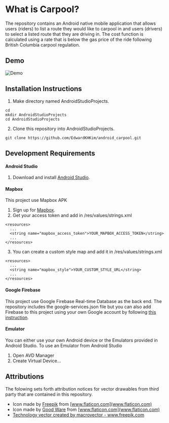 # What is Carpool?

The repository contains an Android native mobile application that allows users (riders) to list a route they would like to carpool in and users (drivers) to select a listed route that they are driving in. The cost function is calculated using a rate that is below the gas price of the ride following British Columbia carpool regulation. 

## Demo

![Demo](https://github.com/EdwardKHKim/android_carpool/blob/master/android_carpool_demo.gif)

## Installation Instructions
1. Make directory named AndroidStudioProjects. 
```
cd
mkdir AndroidStudioProjects
cd AndroidStudioProjects
```
2. Clone this repository into AndroidStudioProjects.
```
git clone https://github.com/EdwardKHKim/android_carpool.git
```

## Development Requirements
#### Android Studio 
1. Download and install [Android Studio](https://developer.android.com/studio).

#### Mapbox 
This project use Mapbox APK 
1. Sign up for [Mapbox](https://www.mapbox.com/).
2. Get your access token and add in /res/values/strings.xml 
```
<resources>
  ...
  <string name="mapbox_access_token">YOUR_MAPBOX_ACCESS_TOKEN</string>
  ...
</resources> 
```
3. You can create a custom style map and add it in /res/values/strings.xml 
```
<resources>
  ...
  <string name="mapbox_style">YOUR_CUSTOM_STYLE_URL</string>
  ...
</resources> 
```

#### Google Firebase 
This project use Google Firebase Real-time Database as the back end. The repository includes the google-services.json file but you can also add Firebase to this project using your own Google account by following [this instruction](https://firebase.google.com/docs/android/setup).

#### Emulator 
You can either use your own Android device or the Emulators provided in Android Studio. To use an Emulator from Android Studio
1. Open AVD Manager
2. Create Virtual Device...

## Attributions
The folowing sets forth attribution notices for vector drawables from third party that are contained in this repository. 
- Icon made by [Freepik](https://www.flaticon.com/authors/freepik) from [www.flaticon.com](www.flaticon.com)
- Icon made by [Good Ware](https://www.flaticon.com/authors/good-ware) from [www.flaticon.com](www.flaticon.com)
- <a href="https://www.freepik.com/free-photos-vectors/technology">Technology vector created by macrovector - www.freepik.com</a>
